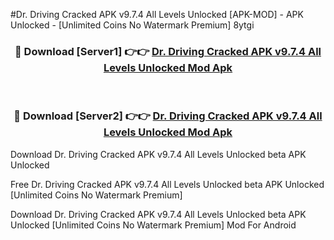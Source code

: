 #Dr. Driving Cracked APK v9.7.4 All Levels Unlocked [APK-MOD] - APK Unlocked - [Unlimited Coins No Watermark Premium] 8ytgi



<div align="center">

<h3>🔴 Download [Server1] 👉👉 <a href="https://momento.my/?title=Dr._Driving_Cracked_APK_v9.7.4_All_Levels_Unlocked">Dr. Driving Cracked APK v9.7.4 All Levels Unlocked Mod Apk</a></h3><br>

<h3>🔴 Download [Server2] 👉👉 <a href="https://momento.my/?title=Dr._Driving_Cracked_APK_v9.7.4_All_Levels_Unlocked">Dr. Driving Cracked APK v9.7.4 All Levels Unlocked Mod Apk</a></h3>
</div>



Download Dr. Driving Cracked APK v9.7.4 All Levels Unlocked beta APK Unlocked

Free Dr. Driving Cracked APK v9.7.4 All Levels Unlocked beta APK Unlocked [Unlimited Coins No Watermark Premium]

Download Dr. Driving Cracked APK v9.7.4 All Levels Unlocked beta APK Unlocked [Unlimited Coins No Watermark Premium] Mod For Android
